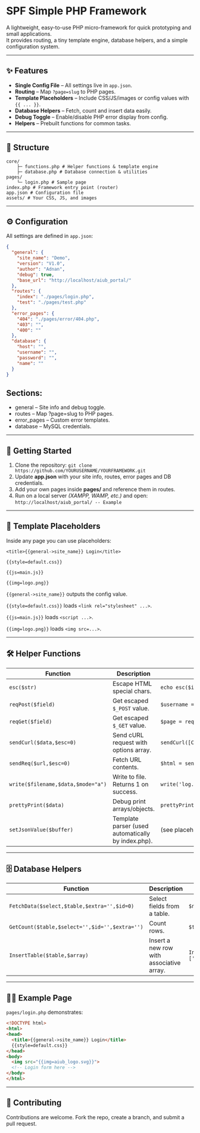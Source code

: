 # SPF Simple PHP Framework
A lightweight, easy-to-use PHP micro-framework for quick prototyping and small applications.  
It provides routing, a tiny template engine, database helpers, and a simple configuration system.

---

## ✨ Features

- **Single Config File** – All settings live in `app.json`.
- **Routing** – Map `?page=slug` to PHP pages.
- **Template Placeholders** – Include CSS/JS/images or config values with `{{ ... }}`.
- **Database Helpers** – Fetch, count and insert data easily.
- **Debug Toggle** – Enable/disable PHP error display from config.
- **Helpers** – Prebuilt functions for common tasks.

---

## 📁 Structure
```
core/
    ├─ functions.php # Helper functions & template engine
    ├─ database.php # Database connection & utilities
pages/
    └─ login.php # Sample page
index.php # Framework entry point (router)
app.json # Configuration file
assets/ # Your CSS, JS, and images
```
---
## ⚙️ Configuration

All settings are defined in `app.json`:

```json
{
  "general": {
    "site_name": "Demo",
    "version": "V1.0",
    "author": "Adnan",
    "debug": true,
    "base_url": "http://localhost/aiub_portal/"
  },
  "routes": {
    "index": "./pages/login.php",
    "test": "./pages/test.php"
  },
  "error_pages": {
    "404": "./pages/error/404.php",
    "403": "",
    "400": ""
  },
  "database": {
    "host": "",
    "username": "",
    "password": "",
    "name": ""
  }
}
```
## Sections:
- general – Site info and debug toggle.
- routes – Map ?page=slug to PHP pages.
- error_pages – Custom error templates.
- database – MySQL credentials.
---  
## 🚀 Getting Started
1. Clone the repository:
`git clone https://github.com/YOURUSERNAME/YOURFRAMEWORK.git`
1. Update **app.json** with your site info, routes, error pages and DB credentials.
2. Add your own pages inside **pages/** and reference them in routes.
3. Run on a local server *(XAMPP, WAMP, etc.)* and open:
`http://localhost/aiub_portal/ -- Example`

---

## 🎨 Template Placeholders
Inside any page you can use placeholders:

`<title>{{general->site_name}} Login</title>`

`{{style=default.css}}`

`{{js=main.js}}`

`{{img=logo.png}}`


`{{general->site_name}}` outputs the config value.

`{{style=default.css}}` loads `<link rel="stylesheet" ...>`.

`{{js=main.js}}` loads `<script ...>`.

`{{img=logo.png}}` loads `<img src=...>`. 

---

## 🛠️ Helper Functions

| Function                           | Description                                        | Example                                        |
| ---------------------------------- | -------------------------------------------------- | ---------------------------------------------- |
| `esc($str)`                        | Escape HTML special chars.                         | `echo esc($input);`                            |
| `reqPost($field)`                  | Get escaped `$_POST` value.                        | `$username = reqPost('username');`             |
| `reqGet($field)`                   | Get escaped `$_GET` value.                         | `$page = reqGet('page');`                      |
| `sendCurl($data,$esc=0)`           | Send cURL request with options array.              | `sendCurl([CURLOPT_URL=>'https://api...'],1);` |
| `sendReq($url,$esc=0)`             | Fetch URL contents.                                | `$html = sendReq('http://example.com');`       |
| `write($filename,$data,$mode="a")` | Write to file. Returns 1 on success.               | `write('log.txt','hello');`                    |
| `prettyPrint($data)`               | Debug print arrays/objects.                        | `prettyPrint($_POST);`                         |
| `setJsonValue($buffer)`            | Template parser (used automatically by index.php). | (see placeholders above)                       |

---
## 🗄️ Database Helpers
| Function                                       | Description                              | Example                                                                  |
| ---------------------------------------------- | ---------------------------------------- | ------------------------------------------------------------------------ |
| `FetchData($select,$table,$extra='',$id=0)`    | Select fields from a table.              | `$name = FetchData('name','users','id=1');`                              |
| `GetCount($table,$select='',$id='',$extra='')` | Count rows.                              | `$total = GetCount('users');`                                            |
| `InsertTable($table,$array)`                   | Insert a new row with associative array. | `InsertTable('users',['username'=>'john','email'=>'john@example.com']);` |

---
## 🧑‍💻 Example Page
`pages/login.php` demonstrates:
```html
<!DOCTYPE html>
<html>
<head>
  <title>{{general->site_name}} Login</title>
  {{style=default.css}}
</head>
<body>
  <img src="{{img=aiub_logo.svg}}">
  <!-- Login form here -->
</body>
</html>
```

---

## 🤝 Contributing
Contributions are welcome. Fork the repo, create a branch, and submit a pull request.
